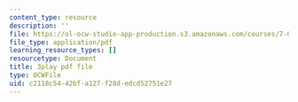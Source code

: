 ```yaml
---
content_type: resource
description: ''
file: https://ol-ocw-studio-app-production.s3.amazonaws.com/courses/7-01sc-fundamentals-of-biology-fall-2011/c2118c5442bfa127f28dedcd52751e27_2TL8rY9Rc_A.pdf
file_type: application/pdf
learning_resource_types: []
resourcetype: Document
title: 3play pdf file
type: OCWFile
uid: c2118c54-42bf-a127-f28d-edcd52751e27
---
```

